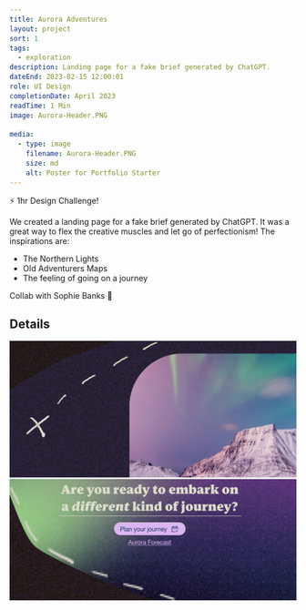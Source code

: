 ```yaml
---
title: Aurora Adventures
layout: project
sort: 1
tags:
  - exploration
description: Landing page for a fake brief generated by ChatGPT.
dateEnd: 2023-02-15 12:00:01
role: UI Design
completionDate: April 2023
readTime: 1 Min
image: Aurora-Header.PNG

media:
  - type: image
    filename: Aurora-Header.PNG
    size: md
    alt: Poster for Portfolio Starter
---
```

⚡️ 1hr Design Challenge!

We created a landing page for a fake brief generated by ChatGPT. It was a great way to flex the creative muscles and let go of perfectionism!
The inspirations are:
- The Northern Lights
- Old Adventurers Maps
- The feeling of going on a journey

Collab with Sophie Banks 💍
## Details
<img src='content/media/Aurora-1.png' alt='Detail of a landing page design'>

<img src='content/media/Aurora-2.png' alt='Detail of a landing page design'>

